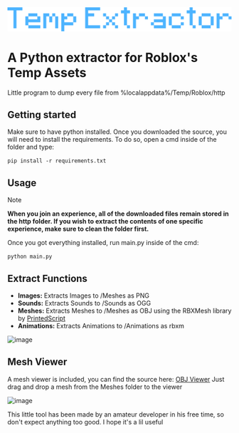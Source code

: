 
<picture>
 <source media="(prefers-color-scheme: dark)" srcset="/GitAssets/Layer_1.png">
 <source media="(prefers-color-scheme: light)" srcset="/GitAssets/Layer_1.png">
 <img src="/GitAssets/Layer_1.png">
</picture>

# **A Python extractor for Roblox's Temp Assets**

Little program to dump every file from %localappdata%/Temp/Roblox/http

## Getting started

Make sure to have python installed. Once you downloaded the source, you will need to install the requirements. To do so, open a cmd inside of the folder and type:

```
pip install -r requirements.txt
```
## Usage

> [!NOTE]
> **When you join an experience, all of the downloaded files remain stored in the http folder. If you wish to extract the contents of one specific experience, make sure to clean the folder first.**


Once you got everything installed, run main.py inside of the cmd:

```
python main.py
```
## Extract Functions

+ **Images:** Extracts Images to /Meshes as PNG
+ **Sounds:** Extracts Sounds to /Sounds as OGG
+ **Meshes:** Extracts Meshes to /Meshes as OBJ using the RBXMesh library by [PrintedScript](https://github.com/PrintedScript/RBXMesh)
+ **Animations:** Extracts Animations to /Animations as rbxm

![image](https://github.com/zxnearby/Temp-Extractor/assets/71570183/e6fb707e-d954-4e2b-9981-aa11f7a24dd7)


## Mesh Viewer

A mesh viewer is included, you can find the source here: [OBJ Viewer](https://github.com/Zehina/3D-.obj-File-Viewer)
Just drag and drop a mesh from the Meshes folder to the viewer

![image](https://github.com/zxnearby/Temp-Extractor/assets/71570183/365828d9-ba31-41c6-96f3-8a9d72d2d201)

This little tool has been made by an amateur developer in his free time, so don't expect anything too good. I hope it's a lil useful 


